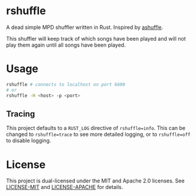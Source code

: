 # rshuffle

A dead simple MPD shuffler written in Rust. Inspired by [ashuffle](https://github.com/joshkunz/ashuffle).

This shuffler will keep track of which songs have been played and will not play them again until all songs have been played.

# Usage

```sh
rshuffle # connects to localhost on port 6600
# or
rshuffle -H <host> -p <port>
```

## Tracing

This project defaults to a `RUST_LOG` directive of `rshuffle=info`. This can be changed to `rshuffle=trace` to see more detailed logging, or to `rshuffle=off` to disable logging.

# License

This project is dual-licensed under the MIT and Apache 2.0 licenses. See [LICENSE-MIT](LICENSE-MIT) and [LICENSE-APACHE](LICENSE-APACHE) for details.
